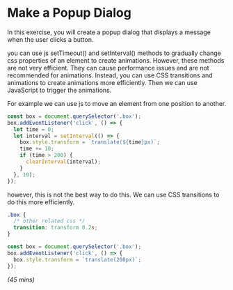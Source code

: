 # Make a Popup Dialog

In this exercise, you will create a popup dialog that displays a message when the user clicks a button.

you can use js setTimeout() and setInterval() methods to gradually change css properties of an element to create animations. However, these methods are not very efficient. They can cause performance issues and are not recommended for animations. Instead, you can use CSS transitions and animations to create animations more efficiently. Then we can use JavaScript to trigger the animations.

For example we can use js to move an element from one position to another. 

```js
const box = document.querySelector('.box');
box.addEventListener('click', () => {
  let time = 0;
  let interval = setInterval(() => {
    box.style.transform = `translate(${time}px)`;
    time += 10;
    if (time > 200) {
      clearInterval(interval);
    }
  }, 10);
});
```

however, this is not the best way to do this. We can use CSS transitions to do this more efficiently. 

```css
.box {
  /* other related css */
  transition: transform 0.2s;
}
```

```js
const box = document.querySelector('.box');
box.addEventListener('click', () => {
  box.style.transform = `translate(200px)`;
});
```
*(45 mins)*